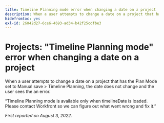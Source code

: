 ```yaml
---
title: Timeline Planning mode error when changing a date on a project
description: When a user attempts to change a date on a project that has the Plan Mode set to Manual save &gt; Timeline Planning, the date does not change and the user sees the an error.
hidefromtoc: yes
exl-id: 26042d27-6ce6-4693-ad34-b42f25cdfbe3
---
```

# Projects: "Timeline Planning mode" error when changing a date on a project

When a user attempts to change a date on a project that has the Plan Mode set to Manual save &gt; Timeline Planning, the date does not change and the user sees the an error.

“Timeline Planning mode is available only when timelineDate is loaded. Please contact Workfront so we can figure out what went wrong and fix it.”

_First reported on August 3, 2022._

